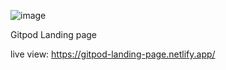 ![image](https://github.com/bunyodzaripov/Gitpod-Landing-page/assets/111201762/93317dae-9419-44b6-b561-dae8fa7ae1f1)

Gitpod Landing page

live view:
https://gitpod-landing-page.netlify.app/
